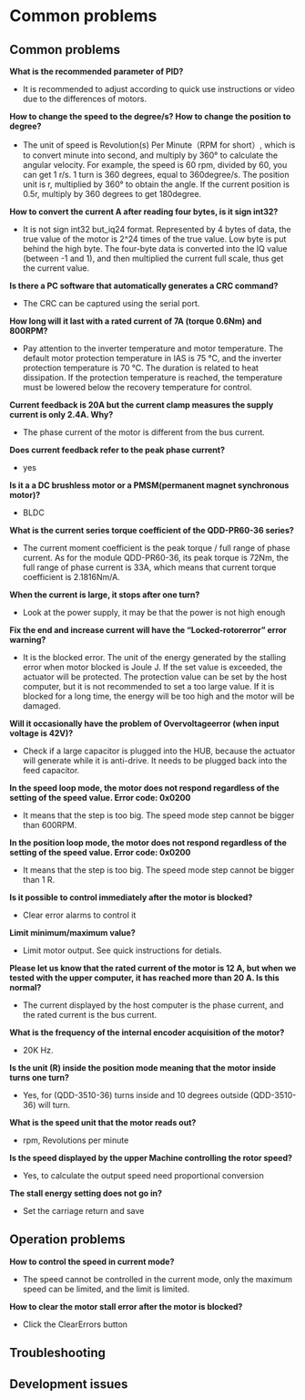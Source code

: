 Common problems
========

## Common problems

**What is the recommended parameter of PID?**

*   It is recommended to adjust according to quick use instructions or video due to the differences of motors.</br>

**How to change the speed to the degree/s? How to change the position to degree?**

*   The unit of speed is Revolution(s) Per Minute（RPM for short）, which is to convert minute into second, and multiply by 360° to calculate the angular velocity. For example, the speed is 60 rpm, divided by 60, you can get 1 r/s. 1 turn is 360 degrees, equal to 360degree/s. The position unit is r, multiplied by 360° to obtain the angle. If the current position is 0.5r, multiply by 360 degrees to get 180degree.</br>

**How to convert the current A after reading four bytes, is it sign int32?**

*   It is not sign int32 but_iq24 format. Represented by 4 bytes of data, the true value of the motor is 2^24 times of the true value. Low byte is put behind the high byte. The four-byte data is converted into the IQ value (between -1 and 1), and then multiplied the current full scale, thus get the current value.

**Is there a PC software that automatically generates a CRC command?**

*   The CRC can be captured using the serial port.</br>

**How long will it last with a rated current of 7A (torque 0.6Nm) and 800RPM?**

*   Pay attention to the inverter temperature and motor temperature. The default motor protection temperature in IAS is 75 ℃, and the inverter protection temperature is 70 ℃. The duration is related to heat dissipation. If the protection temperature is reached, the temperature must be lowered below the recovery temperature for control.

**Current feedback is 20A but the current clamp measures the supply current is only 2.4A. Why?**

*   The phase current of the motor is different from the bus current.

**Does current feedback refer to the peak phase current?**

*   yes</br>

**Is it a a DC brushless motor or a PMSM(permanent magnet synchronous motor)?**

*   BLDC</br>

**What is the current series torque coefficient of the QDD-PR60-36 series?**

*   The current moment coefficient is the peak torque / full range of phase current. As for the module QDD-PR60-36, its peak torque is 72Nm, the full range of phase current is 33A, which means that current torque coefficient is 2.1816Nm/A.</br>

**When the current is large, it stops after one turn?**

*   Look at the power supply, it may be that the power is not high enough</br>

**Fix the end and increase current will have the “Locked-rotorerror” error warning?**

*   It is the blocked error. The unit of the energy generated by the stalling error when motor blocked is Joule J. If the set value is exceeded, the actuator will be protected. The protection value can be set by the host computer, but it is not recommended to set a too large value. If it is blocked for a long time, the energy will be too high and the motor will be damaged.


**Will it occasionally have the problem of Overvoltageerror (when input voltage is 42V)?**

*   Check if a large capacitor is plugged into the HUB, because the actuator will generate while it is anti-drive. It needs to be plugged back into the feed capacitor.</br>

**In the speed loop mode, the motor does not respond regardless of the setting of the speed value. Error code: 0x0200**

*   It means that the step is too big. The speed mode step cannot be bigger than 600RPM.

**In the position loop mode, the motor does not respond regardless of the setting of the speed value. Error code: 0x0200**

*   It means that the step is too big. The speed mode step cannot be bigger than 1 R.

**Is it possible to control immediately after the motor is blocked?**

*   Clear error alarms to control it</br>

**Limit minimum/maximum value?**

*   Limit motor output. See quick instructions for detials.</br>

**Please let us know that the rated current of the motor is 12 A, but when we tested with the upper computer, it has reached more than 20 A. Is this normal?**

*   The current displayed by the host computer is the phase current, and the rated current is the bus current.</br>

**What is the frequency of the internal encoder acquisition of the motor?**

*   20K Hz.

**Is the unit (R) inside the position mode meaning that the motor inside turns one turn?**

*   Yes, for (QDD-3510-36) turns inside and 10 degrees outside (QDD-3510-36) will turn.</br>

**What is the speed unit that the motor reads out?**

*   rpm, Revolutions per minute</br>

**Is the speed displayed by the upper Machine controlling the rotor speed?**

*   Yes, to calculate the output speed need proportional conversion</br>

**The stall energy setting does not go in?**

*   Set the carriage return and save</br>

## Operation problems

**How to control the speed in current mode?**

*   The speed cannot be controlled in the current mode, only the maximum speed can be limited, and the limit is limited.

**How to clear the motor stall error after the motor is blocked?**

*   Click the ClearErrors button

## Troubleshooting

## Development issues
